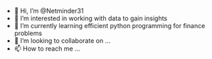 - 👋 Hi, I’m @Netminder31
- 👀 I’m interested in working with data to gain insights 
- 🌱 I’m currently learning efficient python programming for finance problems
- 💞️ I’m looking to collaborate on ...
- 📫 How to reach me ...

<!---
Netminder31/Netminder31 is a ✨ special ✨ repository because its `README.md` (this file) appears on your GitHub profile.
You can click the Preview link to take a look at your changes.
--->
